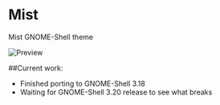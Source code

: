 # Mist
Mist GNOME-Shell theme

![Preview](http://orig02.deviantart.net/f1d1/f/2016/026/e/e/mist_by_therealpadster-d8gorck.png)

##Current work:
* Finished porting to GNOME-Shell 3.18
* Waiting for GNOME-Shell 3.20 release to see what breaks
